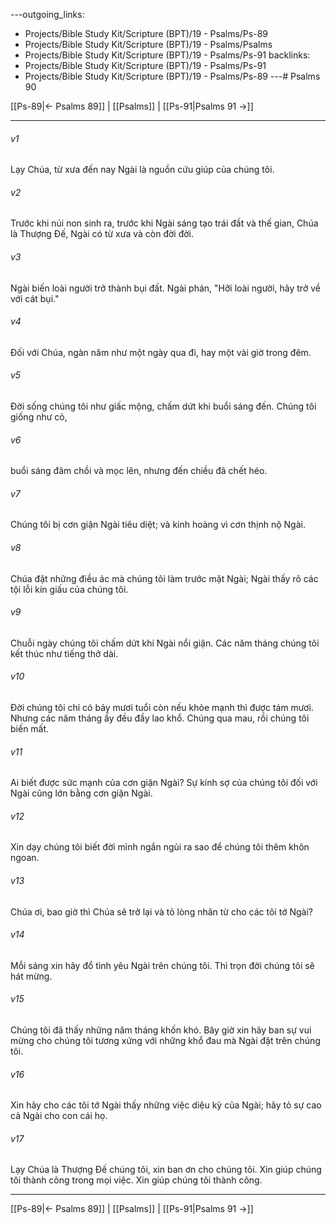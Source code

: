 ---outgoing_links:
  - Projects/Bible Study Kit/Scripture (BPT)/19 - Psalms/Ps-89
  - Projects/Bible Study Kit/Scripture (BPT)/19 - Psalms/Psalms
  - Projects/Bible Study Kit/Scripture (BPT)/19 - Psalms/Ps-91
backlinks:
  - Projects/Bible Study Kit/Scripture (BPT)/19 - Psalms/Ps-91
  - Projects/Bible Study Kit/Scripture (BPT)/19 - Psalms/Ps-89
---# Psalms 90

[[Ps-89|← Psalms 89]] | [[Psalms]] | [[Ps-91|Psalms 91 →]]
***



###### v1 
Lạy Chúa, từ xưa đến nay Ngài là nguồn cứu giúp của chúng tôi. 

###### v2 
Trước khi núi non sinh ra, trước khi Ngài sáng tạo trái đất và thế gian, Chúa là Thượng Đế, Ngài có từ xưa và còn đời đời. 

###### v3 
Ngài biến loài người trở thành bụi đất. Ngài phán, "Hỡi loài người, hãy trở về với cát bụi." 

###### v4 
Đối với Chúa, ngàn năm như một ngày qua đi, hay một vài giờ trong đêm. 

###### v5 
Đời sống chúng tôi như giấc mộng, chấm dứt khi buổi sáng đến. Chúng tôi giống như cỏ, 

###### v6 
buổi sáng đâm chồi và mọc lên, nhưng đến chiều đã chết héo. 

###### v7 
Chúng tôi bị cơn giận Ngài tiêu diệt; và kinh hoàng vì cơn thịnh nộ Ngài. 

###### v8 
Chúa đặt những điều ác mà chúng tôi làm trước mặt Ngài; Ngài thấy rõ các tội lỗi kín giấu của chúng tôi. 

###### v9 
Chuỗi ngày chúng tôi chấm dứt khi Ngài nổi giận. Các năm tháng chúng tôi kết thúc như tiếng thở dài. 

###### v10 
Đời chúng tôi chỉ có bảy mươi tuổi còn nếu khỏe mạnh thì được tám mươi. Nhưng các năm tháng ấy đều đầy lao khổ. Chúng qua mau, rồi chúng tôi biến mất. 

###### v11 
Ai biết được sức mạnh của cơn giận Ngài? Sự kính sợ của chúng tôi đối với Ngài cũng lớn bằng cơn giận Ngài. 

###### v12 
Xin dạy chúng tôi biết đời mình ngắn ngủi ra sao để chúng tôi thêm khôn ngoan. 

###### v13 
Chúa ơi, bao giờ thì Chúa sẽ trở lại và tỏ lòng nhân từ cho các tôi tớ Ngài? 

###### v14 
Mỗi sáng xin hãy đổ tình yêu Ngài trên chúng tôi. Thì trọn đời chúng tôi sẽ hát mừng. 

###### v15 
Chúng tôi đã thấy những năm tháng khốn khó. Bây giờ xin hãy ban sự vui mừng cho chúng tôi tương xứng với những khổ đau mà Ngài đặt trên chúng tôi. 

###### v16 
Xin hãy cho các tôi tớ Ngài thấy những việc diệu kỳ của Ngài; hãy tỏ sự cao cả Ngài cho con cái họ. 

###### v17 
Lạy Chúa là Thượng Đế chúng tôi, xin ban ơn cho chúng tôi. Xin giúp chúng tôi thành công trong mọi việc. Xin giúp chúng tôi thành công.

***
[[Ps-89|← Psalms 89]] | [[Psalms]] | [[Ps-91|Psalms 91 →]]
